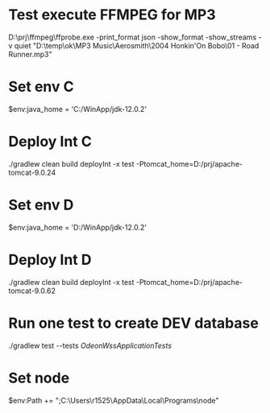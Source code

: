 # Test execute FFMPEG for MP3
D:\prj\ffmpeg\ffprobe.exe -print_format json -show_format -show_streams -v quiet "D:\temp\ok\MP3 Music\Aerosmith\2004 Honkin'On Bobo\01 - Road Runner.mp3"  

# Set env C
$env:java_home = 'C:/WinApp/jdk-12.0.2'

# Deploy Int C
./gradlew clean build deployInt -x test -Ptomcat_home=D:/prj/apache-tomcat-9.0.24

# Set env D
$env:java_home = 'D:/WinApp/jdk-12.0.2'

# Deploy Int D
./gradlew clean build deployInt -x test -Ptomcat_home=D:/prj/apache-tomcat-9.0.62

# Run one test to create DEV database
./gradlew test --tests *OdeonWssApplicationTests*

# Set node
$env:Path += ";C:\Users\r1525\AppData\Local\Programs\node"
